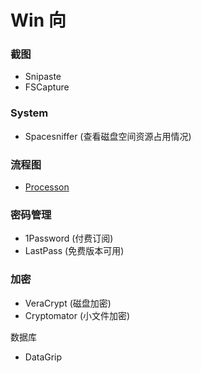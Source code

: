<!--
 * @Description: This file is made for
 * @Date: 2020-02-21 19:18:41
 * @LastEditTime: 2020-03-27 22:48:10
 * @Author: LeongD
 * @LastEditors: LeongD
 -->

# Win 向

### 截图

- Snipaste
- FSCapture

### System

- Spacesniffer (查看磁盘空间资源占用情况)

### 流程图

- [Processon](https://www.processon.com/)

### 密码管理

- 1Password (付费订阅)
- LastPass (免费版本可用)

### 加密

- VeraCrypt (磁盘加密)
- Cryptomator (小文件加密)

数据库

- DataGrip
